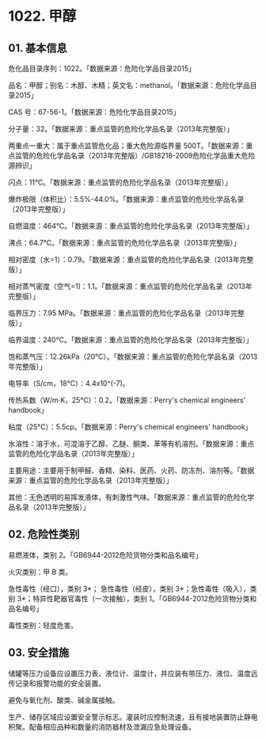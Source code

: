# 1022. 甲醇

## 01. 基本信息

危化品目录序列：1022。「数据来源：危险化学品目录2015」

品名：甲醇；别名：木醇、木精；英文名：methanol。「数据来源：危险化学品目录2015」

CAS 号：67-56-1。「数据来源：危险化学品目录2015」

分子量：32。「数据来源：重点监管的危险化学品名录（2013年完整版）」

两重点一重大：属于重点监管危化品；重大危险源临界量 500T。「数据来源：重点监管的危险化学品名录（2013年完整版）/GB18218-2009危险化学品重大危险源辨识」

闪点：11℃。「数据来源：重点监管的危险化学品名录（2013年完整版）」

爆炸极限（体积比）：5.5%-44.0%。「数据来源：重点监管的危险化学品名录（2013年完整版）」

自燃温度：464℃。「数据来源：重点监管的危险化学品名录（2013年完整版）」

沸点：64.7℃。「数据来源：重点监管的危险化学品名录（2013年完整版）」

相对密度（水=1）：0.79。「数据来源：重点监管的危险化学品名录（2013年完整版）」

相对蒸气密度（空气=1)：1.1。「数据来源：重点监管的危险化学品名录（2013年完整版）」

临界压力：7.95 MPa。「数据来源：重点监管的危险化学品名录（2013年完整版）」

临界温度：240℃。「数据来源：重点监管的危险化学品名录（2013年完整版）」

饱和蒸气压：12.26kPa（20℃）。「数据来源：重点监管的危险化学品名录（2013年完整版）」

电导率（S/cm，18℃）：4.4x10^(-7)。

传热系数（W/m·K，25℃）：0.2。「数据来源：Perry's chemical engineers' handbook」

粘度（25℃）：5.5cp。「数据来源：Perry's chemical engineers' handbook」

水溶性：溶于水，可混溶于乙醇、乙醚、酮类、苯等有机溶剂。「数据来源：重点监管的危险化学品名录（2013年完整版）」

主要用途：主要用于制甲醛、香精、染料、医药、火药、防冻剂、溶剂等。「数据来源：重点监管的危险化学品名录（2013年完整版）」

其他：无色透明的易挥发液体，有刺激性气味。「数据来源：重点监管的危险化学品名录（2013年完整版）」

## 02. 危险性类别

易燃液体，类别 2。「GB6944-2012危险货物分类和品名编号」

火灾类别：甲 B 类。

急性毒性（经口），类别 3*； 急性毒性（经皮），类别 3*；急性毒性（吸入），类别 3*；特异性靶器官毒性（一次接触），类别 1。「GB6944-2012危险货物分类和品名编号」

毒性类别：轻度危害。

## 03. 安全措施

储罐等压力设备应设置压力表、液位计、温度计，并应装有带压力、液位、温度远传记录和报警功能的安全装置。

避免与氧化剂、酸类、碱金属接触。

生产、储存区域应设置安全警示标志。灌装时应控制流速，且有接地装置防止静电积聚。配备相应品种和数量的消防器材及泄漏应急处理设备。



